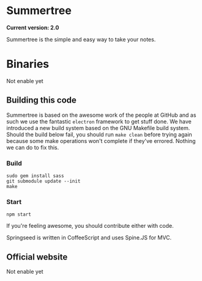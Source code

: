 # Summertree

**Current version: 2.0**

Summertree is the simple and easy way to take your notes.

# Binaries

Not enable yet

## Building this code

Summertree is based on the awesome work of the people at GitHub and as
such we use the fantastic `electron` framework to get stuff done. We have
introduced a new build system based on the GNU Makefile build system. Should the
build below fail, you should run `make clean` before trying again because some
make operations won't complete if they've errored. Nothing we can do to fix
this.

### Build

    sudo gem install sass
    git submodule update --init
    make

### Start

    npm start

If you're feeling awesome, you should contribute either with code.

Springseed is written in CoffeeScript and uses Spine.JS for MVC.

## Official website

Not enable yet
